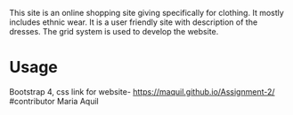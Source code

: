 This site is an online shopping site giving specifically for clothing.
It mostly includes ethnic wear.
It is a user friendly site with description of the dresses.
The grid system is used to develop the website.

# Usage
Bootstrap 4, css
link for website- https://maquil.github.io/Assignment-2/
#contributor
Maria Aquil

